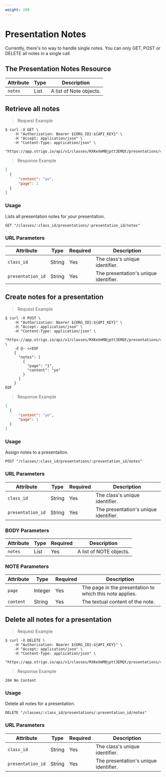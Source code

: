 ```yaml
---
weight: 109
---
```


# Presentation Notes

<aside class="notice">
Currently, there's no way to handle single notes. You can only GET, POST or DELETE all notes in a single call.
</aside>

## The Presentation Notes Resource

| Attribute | Type | Description             |
|-----------|------|-------------------------|
| `notes`   | List | A list of Note objects. |

## Retrieve all notes

> Request Example

```shell
$ curl -X GET \
    -H "Authorization: Bearer ${ORG_ID}:${API_KEY}" \
    -H "Accept: application/json" \
    -H "Content-Type: application/json" \
    "https://app.strigo.io/api/v1/classes/RXKeXmMBjptt3EMQt/presentations/455e6c87af85c916d9bc2e7c/notes"
```

> Response Example

```json
[
  {
      "content": "yo",
      "page": 1
  }
]
```

### Usage

Lists all presentation notes for your presentation.

`GET "/classes/:class_id/presentations/:presentation_id/notes"`

### URL Parameters

| Attribute         | Type   | Required | Description                           |
|-------------------|--------|----------|---------------------------------------|
| `class_id`        | String | Yes      | The class's unique identifier.        |
| `presentation_id` | String | Yes      | The presentation's unique identifier. |

## Create notes for a presentation

> Request Example

```shell
$ curl -X POST \
    -H "Authorization: Bearer ${ORG_ID}:${API_KEY}" \
    -H "Accept: application/json" \
    -H "Content-Type: application/json" \
    "https://app.strigo.io/api/v1/classes/RXKeXmMBjptt3EMQt/presentations/455e6c87af85c916d9bc2e7c/notes" \
    -d @- <<EOF
    {
      "notes": [
        {
          "page": "1",
          "content": "yo"
        }
      ]
    }
EOF
```

> Response Example

```json
[
  {
      "content": "yo",
      "page": 1
  }
]
```

### Usage

Assign notes to a presentaiton.

`POST "/classes/:class_id/presentations/:presentation_id/notes"`

### URL Parameters

| Attribute         | Type   | Required | Description                           |
|-------------------|--------|----------|---------------------------------------|
| `class_id`        | String | Yes      | The class's unique identifier.        |
| `presentation_id` | String | Yes      | The presentation's unique identifier. |

### BODY Parameters

| Attribute | Type | Required | Description             |
|-----------|------|----------|-------------------------|
| `notes`   | List | Yes      | A list of NOTE objects. |

### NOTE Parameters

| Attribute | Type    | Required | Description                                              |
|-----------|---------|----------|----------------------------------------------------------|
| `page`    | Integer | Yes      | The page in the presentation to which this note applies. |
| `content` | String  | Yes      | The textual content of the note.                         |

## Delete all notes for a presentation

> Request Example

```shell
$ curl -X DELETE \
    -H "Authorization: Bearer ${ORG_ID}:${API_KEY}" \
    -H "Accept: application/json" \
    -H "Content-Type: application/json" \
    "https://app.strigo.io/api/v1/classes/RXKeXmMBjptt3EMQt/presentations/455e6c87af85c916d9bc2e7c/notes"
```

> Response Example

```text
204 No Content
```

### Usage

Delete all notes for a presentation.

`DELETE "/classes/:class_id/presentations/:presentation_id/notes"`

### URL Parameters

| Attribute         | Type   | Required | Description                           |
|-------------------|--------|----------|---------------------------------------|
| `class_id`        | String | Yes      | The class's unique identifier.        |
| `presentation_id` | String | Yes      | The presentation's unique identifier. |
